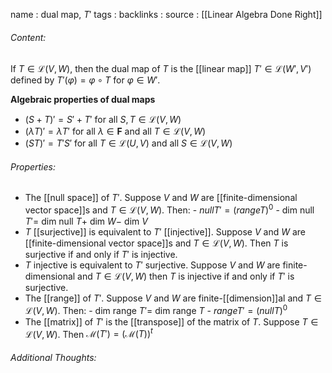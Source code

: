name : dual map, $T'$
tags : 
backlinks : 
source : [[Linear Algebra Done Right]]

###### Content:
If $T \in \mathcal{L}(V,W)$, then the dual map of $T$ is the [[linear map]] $T' \in \mathcal{L}(W',V')$ defined by $T'(\varphi) = \varphi \circ T$ for $\varphi \in W'$.

**Algebraic properties of dual maps**
- $(S+T)' = S' + T'$ for all $S,T \in \mathcal{L}(V,W)$
- $(\lambda T)' = \lambda T'$ for all $\lambda \in \textbf{F}$ and all $T \in \mathcal{L}(V,W)$
- $(ST)' = T'S'$ for all $T \in \mathcal{L}(U,V)$ and all $S \in \mathcal{L}(V,W)$

###### Properties:
- The [[null space]] of $T'$. Suppose $V$ and $W$ are [[finite-dimensional vector space]]s and $T \in \mathcal{L}(V,W)$. Then:
		- $null T' = (range T)^0$
		- dim null $T' =$ dim null $T +$ dim $W -$ dim $V$
- $T$ [[surjective]] is equivalent to $T'$ [[injective]]. Suppose $V$ and $W$ are [[finite-dimensional vector space]]s and $T \in \mathcal{L}(V,W)$. Then $T$ is surjective if and only if $T'$ is injective.
- $T$ injective is equivalent to $T'$ surjective. Suppose $V$ and $W$ are finite-dimensional and $T \in \mathcal{L}(V,W)$ then $T$ is injective if and only if $T'$ is surjective.
- The [[range]] of $T'$. Suppose $V$ and $W$ are finite-[[dimension]]al and $T \in \mathcal{L}(V,W)$. Then:
		- dim range $T'=$ dim range $T$
		- $range T' = (nullT)^0$
- The [[matrix]] of $T'$ is the [[transpose]] of the matrix of $T$. Suppose $T \in \mathcal{L}(V,W)$. Then $\mathcal{M}(T') = (\mathcal{M}(T))^t$

###### Additional Thoughts:
